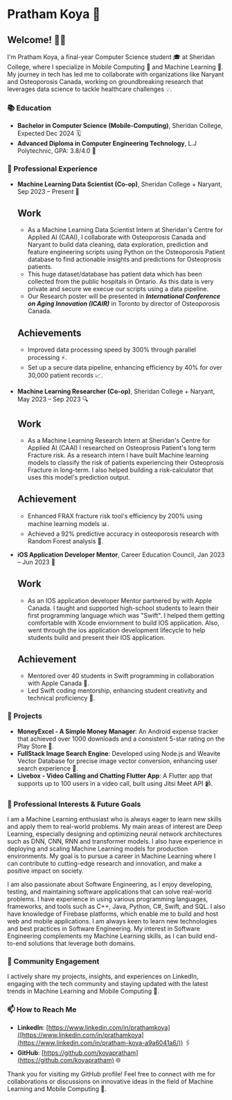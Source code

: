 # Pratham Koya 🌟

## Welcome! 👋🎉

I'm Pratham Koya, a final-year Computer Science student 🎓 at Sheridan College, where I specialize in Mobile Computing 📱 and Machine Learning 🤖. My journey in tech has led me to collaborate with organizations like Naryant and Osteoporosis Canada, working on groundbreaking research that leverages data science to tackle healthcare challenges 💡.

### 📚 Education

- **Bachelor in Computer Science (Mobile-Computing)**, Sheridan College, Expected Dec 2024 🗓️
- **Advanced Diploma in Computer Engineering Technology**, L.J Polytechnic, GPA: 3.8/4.0 🏅

### 💼 Professional Experience

- **Machine Learning Data Scientist (Co-op)**, Sheridan College + Naryant, Sep 2023 – Present 🧠
  ## Work
    - As a Machine Learning Data Scientist Intern at Sheridan's Centre for Applied AI (CAAI), I collaborate
      with Osteoporosis Canada and Naryant to build data cleaning, data exploration, prediction and feature engineering
      scripts using Python on the Osteoporosis Patient database to find actionable insights and predictions for Osteoprosis 
      patients.
    - This huge dataset/database has patient data which has been collected from the public hospitals in Ontario.
      As this data is very private and secure we execue our scripts using a data pipeline.
    - Our Research poster will be presented in _**International Conference on Aging Innovation (ICAIR)**_ in Toronto by director
      of Osteoporosis Canada.
  
  ## Achievements
    - Improved data processing speed by 300% through parallel processing ⚡.
    - Set up a secure data pipeline, enhancing efficiency by 40% for over 30,000 patient records 📈.


- **Machine Learning Researcher (Co-op)**, Sheridan College + Naryant, May 2023 – Sep 2023 🔍
  ## Work
    - As a Machine Learning Research Intern at Sheridan's Centre for Applied AI (CAAI) I researched on Osteoprosis 
      Patient's long term Fracture risk. As a research intern I have built Machine learning models to classify
      the risk of patients experiencing their Osteoprosis Fracture in long-term. I also helped building a risk-calculator
      that uses this model's prediction output.

  ## Achievement
    - Enhanced FRAX fracture risk tool's efficiency by 200% using machine learning models 📊.
    - Achieved a 92% predictive accuracy in osteoporosis research with Random Forest analysis 🌳.


- **iOS Application Developer Mentor**, Career Education Council, Jan 2023 – Jun 2023 📱
  ## Work
    - As an IOS application developer Mentor partnered by with Apple Canada. I taught and supported high-school
      students to learn their first programming language which was "Swift". I helped them getting comfortable with Xcode
      enviornment to build IOS application. Also, went through the ios application development lifecycle to help students build
      and present their IOS application.
  
  ## Achievement
    - Mentored over 40 students in Swift programming in collaboration with Apple Canada 🍏.
    - Led Swift coding mentorship, enhancing student creativity and technical proficiency 🌈.

### 🚀 Projects

- **MoneyExcel - A Simple Money Manager**: An Android expense tracker that achieved over 1000 downloads and a consistent 5-star rating on the Play Store 🌟.
- **FullStack Image Search Engine**: Developed using Node.js and Weavite Vector Database for precise image vector conversion, enhancing user search experience 🔎.
- **Livebox - Video Calling and Chatting Flutter App**: A Flutter app that supports up to 100 users in a video call, built using Jitsi Meet API 📹.

### 🌱 Professional Interests & Future Goals

I am a Machine Learning enthusiast who is always eager to learn new skills and apply them to real-world problems. My main areas of interest are Deep Learning, especially designing and optimizing neural network architectures such as DNN, CNN, RNN and transformer models. I also have experience in deploying and scaling Machine Learning models for production environments. My goal is to pursue a career in Machine Learning where I can contribute to cutting-edge research and innovation, and make a positive impact on society.

I am also passionate about Software Engineering, as I enjoy developing, testing, and maintaining software applications that can solve real-world problems. I have experience in using various programming languages, frameworks, and tools such as C++, Java, Python, C#, Swift, and SQL. I also have knowledge of Firebase platforms, which enable me to build and host web and mobile applications. I am always keen to learn new technologies and best practices in Software Engineering. My interest in Software Engineering complements my Machine Learning skills, as I can build end-to-end solutions that leverage both domains.


### 📢 Community Engagement

I actively share my projects, insights, and experiences on LinkedIn, engaging with the tech community and staying updated with the latest trends in Machine Learning and Mobile Computing 💼.

### 📫 How to Reach Me

- **LinkedIn**: [https://www.linkedin.com/in/prathamkoya]([https://www.linkedin.com/in/prathamkoya](https://www.linkedin.com/in/pratham-koya-a9a6041a6/)) 🖇️
- **GitHub**: [https://github.com/koyapratham](https://github.com/koyapratham) 🌐

Thank you for visiting my GitHub profile! Feel free to connect with me for collaborations or discussions on innovative ideas in the field of Machine Learning and Mobile Computing 🤝.

